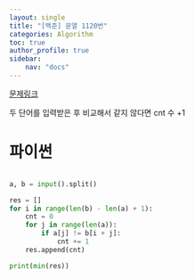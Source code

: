 ```yaml
---
layout: single
title: "[백준] 문열 1120번"
categories: Algorithm
toc: true
author_profile: true
sidebar:
    nav: "docs"
---
```


[문제링크](https://www.acmicpc.net/problem/1120)

두 단어를 입력받은 후 비교해서 같지 않다면 cnt 수 +1

# 파이썬
```python

a, b = input().split()

res = []
for i in range(len(b) - len(a) + 1):
    cnt = 0
    for j in range(len(a)):
        if a[j] != b[i + j]:
            cnt += 1
    res.append(cnt)

print(min(res))

``` 